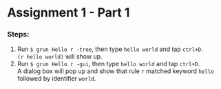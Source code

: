 # Assignment 1 - Part 1

### Steps:  
1. Run `$ grun Hello r -tree`, then type `hello world` and tap `ctrl+D`.  
  `(r hello world)` will show up.  
2. Run `$ grun Hello r -gui`, then type `hello world` and tap `ctrl+D`.  
  A dialog box will pop up and show that rule `r` matched keyword `hello` followed by identifier `world`. 


